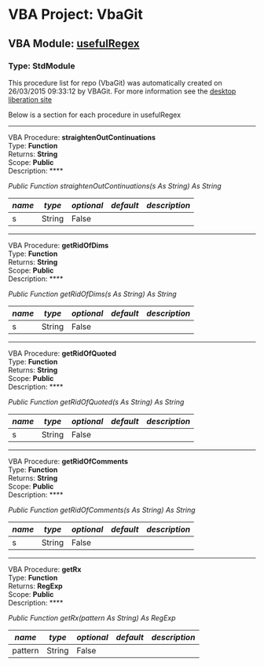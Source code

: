 # VBA Project: **VbaGit**
## VBA Module: **[usefulRegex](/libraries/usefulRegex.vba "source is here")**
### Type: StdModule  

This procedure list for repo (VbaGit) was automatically created on 26/03/2015 09:33:12 by VBAGit.
For more information see the [desktop liberation site](http://ramblings.mcpher.com/Home/excelquirks/drivesdk/gettinggithubready "desktop liberation")

Below is a section for each procedure in usefulRegex

---
VBA Procedure: **straightenOutContinuations**  
Type: **Function**  
Returns: **String**  
Scope: **Public**  
Description: ****  

*Public Function straightenOutContinuations(s As String) As String*  

*name*|*type*|*optional*|*default*|*description*
---|---|---|---|---
s|String|False||


---
VBA Procedure: **getRidOfDims**  
Type: **Function**  
Returns: **String**  
Scope: **Public**  
Description: ****  

*Public Function getRidOfDims(s As String) As String*  

*name*|*type*|*optional*|*default*|*description*
---|---|---|---|---
s|String|False||


---
VBA Procedure: **getRidOfQuoted**  
Type: **Function**  
Returns: **String**  
Scope: **Public**  
Description: ****  

*Public Function getRidOfQuoted(s As String) As String*  

*name*|*type*|*optional*|*default*|*description*
---|---|---|---|---
s|String|False||


---
VBA Procedure: **getRidOfComments**  
Type: **Function**  
Returns: **String**  
Scope: **Public**  
Description: ****  

*Public Function getRidOfComments(s As String) As String*  

*name*|*type*|*optional*|*default*|*description*
---|---|---|---|---
s|String|False||


---
VBA Procedure: **getRx**  
Type: **Function**  
Returns: **RegExp**  
Scope: **Public**  
Description: ****  

*Public Function getRx(pattern As String) As RegExp*  

*name*|*type*|*optional*|*default*|*description*
---|---|---|---|---
pattern|String|False||
